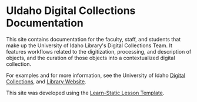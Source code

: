 # UIdaho Digital Collections Documentation

This site contains documentation for the faculty, staff, and students that make up the University of Idaho Library's Digital Collections Team.
It features workflows related to the digitization, processing, and description of objects, and the curation of those objects into a contextualized digital collection.

For examples and for more information, see the University of Idaho [Digital Collections](https://www.lib.uidaho.edu/digital/), and [Library Website](https://www.lib.uidaho.edu/).

This site was developed using the [Learn-Static Lesson Template](https://github.com/learn-static/lesson-template).